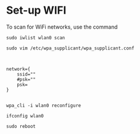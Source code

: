# Set-up WIFI

To scan for WiFi networks, use the command 
	
	sudo iwlist wlan0 scan

	sudo vim /etc/wpa_supplicant/wpa_supplicant.conf



	network={
		ssid=""
		#psk=""
		psk=
	}


	wpa_cli -i wlan0 reconfigure

	ifconfig wlan0

	sudo reboot

